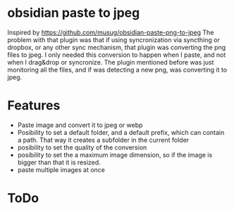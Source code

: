 # obsidian paste to jpeg
Inspired by https://github.com/musug/obsidian-paste-png-to-jpeg
The problem with that plugin was that if using syncronization via syncthing or dropbox, 
or any other sync mechanism, that plugin was converting the png files to jpeg.
I only needed this conversion to happen when I paste, and not when I drag&drop 
or syncronize.
The plugin mentioned before was just monitoring all the files, and if was detecting
a new png, was converting it to jpeg.

# Features
- Paste image and convert it to jpeg or webp
- Posibility to set a default folder, and a default prefix, which can contain
a path. That way it creates a subfolder in the current folder
- posibility to set the quality of the conversion
- posibility to set the a maximum image dimension, so if the image is bigger
than that it is resized.
- paste multiple images at once

# ToDo

 
